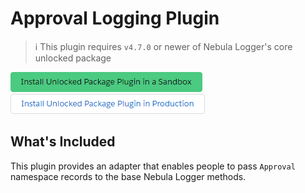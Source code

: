 # Approval Logging Plugin

> :information_source: This plugin requires `v4.7.0` or newer of Nebula Logger's core unlocked package

[![Install Unlocked Package Plugin in a Sandbox](../.images/btn-install-unlocked-package-plugin-sandbox.png)](https://test.salesforce.com/packaging/installPackage.apexp?p0=04t5Y0000015ok7QAA)
[![Install Unlocked Package Plugin in Production](../.images/btn-install-unlocked-package-plugin-production.png)](https://login.salesforce.com/packaging/installPackage.apexp?p0=04t5Y0000015ok7QAA)

## What's Included

This plugin provides an adapter that enables people to pass `Approval` namespace records to the base Nebula Logger methods.
